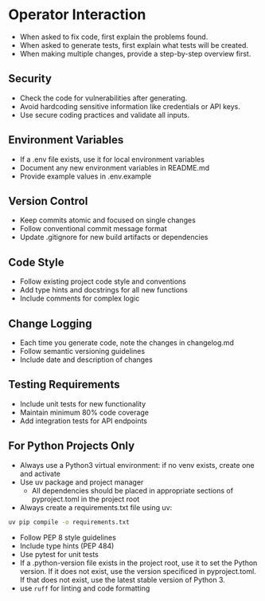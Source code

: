 # Operator Interaction

- When asked to fix code, first explain the problems found.
- When asked to generate tests, first explain what tests will be created.
- When making multiple changes, provide a step-by-step overview first.

## Security

- Check the code for vulnerabilities after generating.
- Avoid hardcoding sensitive information like credentials or API keys.
- Use secure coding practices and validate all inputs.

## Environment Variables

- If a .env file exists, use it for local environment variables
- Document any new environment variables in README.md
- Provide example values in .env.example

## Version Control

- Keep commits atomic and focused on single changes
- Follow conventional commit message format
- Update .gitignore for new build artifacts or dependencies

## Code Style

- Follow existing project code style and conventions
- Add type hints and docstrings for all new functions
- Include comments for complex logic

## Change Logging

- Each time you generate code, note the changes in changelog.md
- Follow semantic versioning guidelines
- Include date and description of changes

## Testing Requirements

- Include unit tests for new functionality
- Maintain minimum 80% code coverage
- Add integration tests for API endpoints

## For Python Projects Only

- Always use a Python3 virtual environment: if no venv exists, create one and activate
- Use uv package and project manager
  - All dependencies should be placed in appropriate sections of pyproject.toml in the project root
- Always create a requirements.txt file using uv:

```bash
uv pip compile -o requirements.txt
```

- Follow PEP 8 style guidelines
- Include type hints (PEP 484)
- Use pytest for unit tests
- If a .python-version file exists in the project root, use it to set the Python version. If it does not exist, use the version specificed in pyproject.toml. If that does not exist, use the latest stable version of Python 3.
- use `ruff` for linting and code formatting
